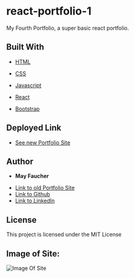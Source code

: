 # react-portfolio-1
My Fourth Portfolio, a super basic react portfolio.

## Built With

* [HTML](https://developer.mozilla.org/en-US/docs/Web/HTML)
* [CSS](https://developer.mozilla.org/en-US/docs/Web/CSS)
* [Javascript](https://developer.mozilla.org/en-US/docs/Web/JavaScript)

* [React](https://fontawesome.com/)
* [Bootstrap](https://getbootstrap.com/)


## Deployed Link

* [See new Portfolio Site](https://divinemayura.github.io/react-portfolio-1/)


## Author

* **May Faucher** 

- [Link to old Portfolio Site](https://quiet-lake-79543.herokuapp.com/)
- [Link to Github](https://github.com/DivineMayura)
- [Link to LinkedIn](www.linkedin.com/in/mayfaucher)

## License

This project is licensed under the MIT License 

## Image of Site:

![Image Of Site](./public/images/screen.png)